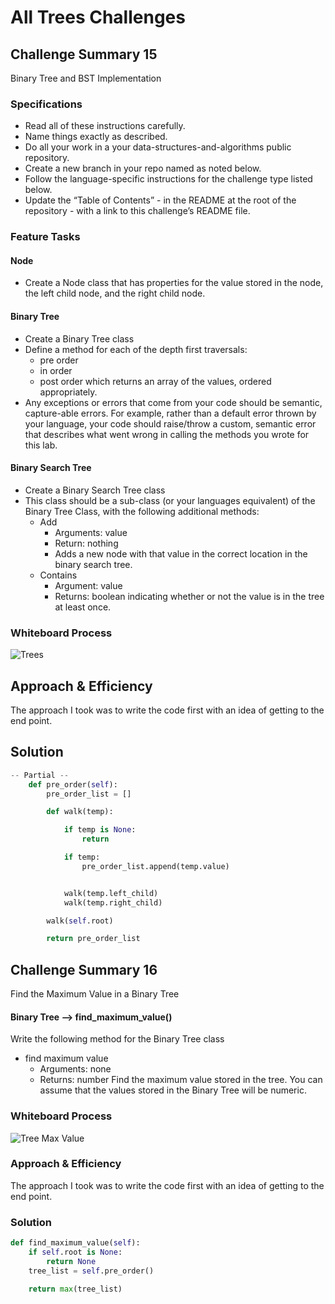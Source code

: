 # All Trees Challenges

## Challenge Summary 15

Binary Tree and BST Implementation

### Specifications

- Read all of these instructions carefully.
- Name things exactly as described.
- Do all your work in a your data-structures-and-algorithms public repository.
- Create a new branch in your repo named as noted below.
- Follow the language-specific instructions for the challenge type listed below.
- Update the “Table of Contents” - in the README at the root of the repository - with a link to this challenge’s README file.

### Feature Tasks

#### Node

- Create a Node class that has properties for the value stored in the node, the left child node, and the right child node.

#### Binary Tree

- Create a Binary Tree class
- Define a method for each of the depth first traversals:
  - pre order
  - in order
  - post order which returns an array of the values, ordered appropriately.
- Any exceptions or errors that come from your code should be semantic, capture-able errors. For example, rather than a default error thrown by your language, your code should raise/throw a custom, semantic error that describes what went wrong in calling the methods you wrote for this lab.

#### Binary Search Tree

- Create a Binary Search Tree class
- This class should be a sub-class (or your languages equivalent) of the Binary Tree Class, with the following additional methods:
  - Add
    - Arguments: value
    - Return: nothing
    - Adds a new node with that value in the correct location in the binary search tree.
  - Contains
    - Argument: value
    - Returns: boolean indicating whether or not the value is in the tree at least once.

### Whiteboard Process
<!-- Embedded whiteboard image -->
![Trees](../code_challenges/wireframes/code-ch-15.png)

## Approach & Efficiency
<!-- What approach did you take? Why? What is the Big O space/time for this approach? -->
The approach I took was to write the code first with an idea of getting to the end point.

## Solution
<!-- Show how to run your code, and examples of it in action -->
```PYTHON
-- Partial --
    def pre_order(self):
        pre_order_list = []

        def walk(temp):

            if temp is None:
                return

            if temp:
                pre_order_list.append(temp.value)


            walk(temp.left_child)
            walk(temp.right_child)

        walk(self.root)

        return pre_order_list
```

## Challenge Summary 16

<!-- Description of the challenge -->
Find the Maximum Value in a Binary Tree

#### Binary Tree --> find_maximum_value()

Write the following method for the Binary Tree class

- find maximum value
  - Arguments: none
  - Returns: number
Find the maximum value stored in the tree. You can assume that the values stored in the Binary Tree will be numeric.

### Whiteboard Process
<!-- Embedded whiteboard image -->
![Tree Max Value](../code_challenges/wireframes/code-ch-16.png)

### Approach & Efficiency

<!-- What approach did you take? Why? What is the Big O space/time for this approach? -->
The approach I took was to write the code first with an idea of getting to the end point.

### Solution
<!-- Show how to run your code, and examples of it in action -->
```PYTHON
def find_maximum_value(self):
    if self.root is None:
        return None
    tree_list = self.pre_order()

    return max(tree_list)
```
